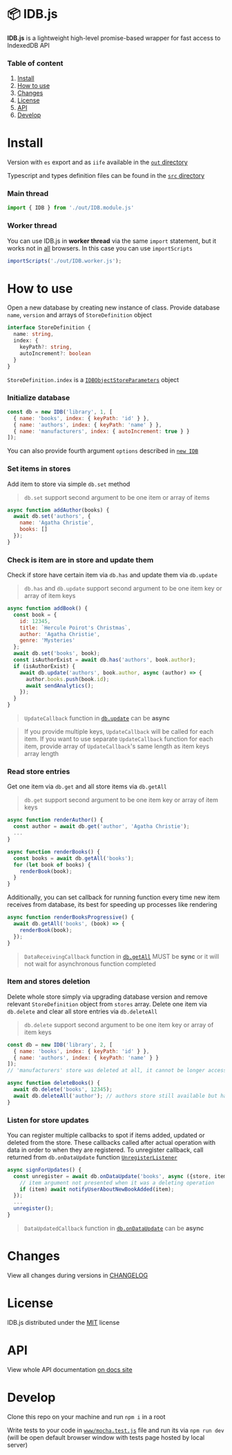 # 📦 IDB.js

**IDB.js** is a lightweight high-level promise-based wrapper for fast access to IndexedDB API
### Table of content
1. [Install](#install)
1. [How to use](#how-to-use)
1. [Changes](#changes)
1. [License](#license)
1. [API](#api)
1. [Develop](#develop)

# Install
Version with `es` export and as `iife` available in the [`out` directory](https://github.com/lr0pb/IDB.js/tree/main/out/)

Typescript and types definition files can be found in the [`src` directory](https://github.com/lr0pb/IDB.js/tree/main/src/)
### Main thread
```js
import { IDB } from './out/IDB.module.js'
```
### Worker thread
You can use IDB.js in **worker thread** via the same `import` statement, but it works not in [all](https://caniuse.com/mdn-javascript_statements_import_worker_support) browsers. In this case you can use `importScripts`
```js
importScripts('./out/IDB.worker.js');
```

# How to use
Open a new database by creating new instance of class. Provide database `name`, `version` and arrays of `StoreDefinition` object
```ts
interface StoreDefinition {
  name: string,
  index: {
    keyPath?: string,
    autoIncrement?: boolean
  }
}
```
`StoreDefinition.index` is a [`IDBObjectStoreParameters`](https://w3c.github.io/IndexedDB/#dictdef-idbobjectstoreparameters) object
### Initialize database
```js
const db = new IDB('library', 1, [
  { name: 'books', index: { keyPath: 'id' } },
  { name: 'authors', index: { keyPath: 'name' } },
  { name: 'manufacturers', index: { autoIncrement: true } }
]);
```
You can also provide fourth argument `options` described in [`new IDB`](https://lr0pb.github.io/IDB.js/classes/IDB#constructor)
### Set items in stores
Add item to store via simple `db.set` method
> `db.set` support second argument to be one item or array of items
```js
async function addAuthor(books) {
  await db.set('authors', {
    name: 'Agatha Christie',
    books: []
  });
}
```
### Check is item are in store and update them
Check if store have certain item via `db.has` and update them via `db.update`
> `db.has` and `db.update` support second argument to be one item key or array of item keys
```js
async function addBook() {
  const book = {
    id: 12345,
    title: `Hercule Poirot's Christmas`,
    author: 'Agatha Christie',
    genre: 'Mysteries'
  };
  await db.set('books', book);
  const isAuthorExist = await db.has('authors', book.author);
  if (isAuthorExist) {
    await db.update('authors', book.author, async (author) => {
      author.books.push(book.id);
      await sendAnalytics();
    });
  }
}
```
> `UpdateCallback` function in [`db.update`](https://lr0pb.github.io/IDB.js/classes/IDB#update) can be **async**

> If you provide multiple keys, `UpdateCallback` will be called for each item. If you want to use separate `UpdateCallback` function for each item, provide array of `UpdateCallback`'s same length as item keys array length

### Read store entries
Get one item via `db.get` and all store items via `db.getAll`
> `db.get` support second argument to be one item key or array of item keys
```js
async function renderAuthor() {
  const author = await db.get('author', 'Agatha Christie');
  ...
}

async function renderBooks() {
  const books = await db.getAll('books');
  for (let book of books) {
    renderBook(book);
  }
}
```
Additionally, you can set callback for running function every time new item receives from database, its best for speeding up processes like rendering
```js
async function renderBooksProgressive() {
  await db.getAll('books', (book) => {
    renderBook(book);
  });
}
```
> `DataReceivingCallback` function in [`db.getAll`](https://lr0pb.github.io/IDB.js/classes/IDB#getAll) MUST be **sync** or it will not wait for asynchronous function completed

### Item and stores deletion
Delete whole store simply via upgrading database version and remove relevant `StoreDefinition` object from `stores` array. Delete one item via `db.delete` and clear all store entries via `db.deleteAll`
> `db.delete` support second argument to be one item key or array of item keys
```js
const db = new IDB('library', 2, [
  { name: 'books', index: { keyPath: 'id' } },
  { name: 'authors', index: { keyPath: 'name' } }
]);
// 'manufacturers' store was deleted at all, it cannot be longer accessed

async function deleteBooks() {
  await db.delete('books', 12345);
  await db.deleteAll('author'); // authors store still available but have no items
}
```
### Listen for store updates
You can register multiple callbacks to spot if items added, updated or deleted from the store. These callbacks called after actual operation with data in order to when they are registered.
To unregister callback, call returned from `db.onDataUpdate` function [`UnregisterListener`](https://lr0pb.github.io/IDB.js/classes/IDB#onDataUpdate)
```js
async signForUpdates() {
  const unregister = await db.onDataUpdate('books', async ({store, item}) => {
    // item argument not presented when it was a deleting operation
    if (item) await notifyUserAboutNewBookAdded(item);
  });
  ...
  unregister();
}
```
> `DataUpdatedCallback` function in [`db.onDataUpdate`](https://lr0pb.github.io/IDB.js/classes/IDB#onDataUpdate) can be **async**

# Changes
View all changes during versions in [CHANGELOG](https://github.com/lr0pb/IDB.js/tree/main/CHANGELOG.md)
# License
IDB.js distributed under the [MIT](https://github.com/lr0pb/IDB.js/tree/main/LICENSE) license
# API
View whole API documentation [on docs site](https://lr0pb.github.io/IDB.js/classes/IDB)
# Develop
Clone this repo on your machine and run `npm i` in a root

Write tests to your code in [`www/mocha.test.js`](https://github.com/lr0pb/IDB.js/tree/main/www/mocha.test.js) file and run its via `npm run dev` (will be open default browser window with tests page hosted by local server)
